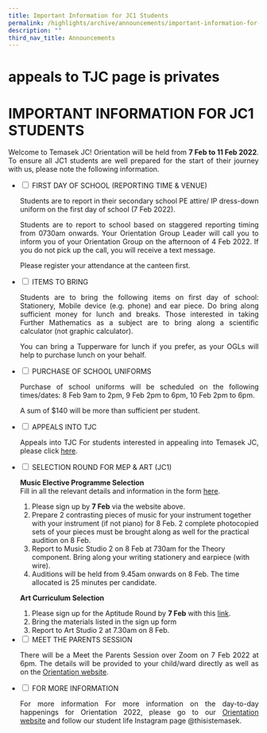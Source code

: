 ```yaml
---
title: Important Information for JC1 Students
permalink: /highlights/archive/announcements/important-information-for-jc1-students/
description: ""
third_nav_title: Announcements
---
```

# appeals to TJC page is privates
# IMPORTANT INFORMATION FOR JC1 STUDENTS

<p style="text-align: justify;">Welcome to Temasek JC! Orientation will be held from <b>7 Feb to 11 Feb 2022</b>. To ensure all JC1 students are well prepared for the start of their journey with us, please note the following information.</p>

<ul class="jekyllcodex_accordion">
  <li>
    <input type="checkbox" id="accordion1">
    <label for="accordion1">FIRST DAY OF SCHOOL (REPORTING TIME & VENUE)</label>
    <div>
			<p style="text-align: justify;">Students are to report in their secondary school PE attire/ IP dress-down uniform on the first day of school (7 Feb 2022).</p>
			<p style="text-align: justify;">Students are to report to school based on staggered reporting timing from 0730am onwards. Your Orientation Group Leader will call you to inform you of your Orientation Group on the afternoon of 4 Feb 2022. If you do not pick up the call, you will receive a text message.</p>
			<p style="text-align: justify;">Please register your attendance at the canteen first.</p>
    </div>
	</li> 
  <li>
    <input type="checkbox" id="accordion2">
    <label for="accordion2">ITEMS TO BRING</label>
    <div>
			<p style="text-align: justify;">Students are to bring the following items on first day of school: Stationery, Mobile device (e.g. phone) and ear piece. Do bring along sufficient money for lunch and breaks. Those interested in taking Further Mathematics as a subject are to bring along a scientific calculator (not graphic calculator).</p>
		<p style="text-align: justify;">You can bring a Tupperware for lunch if you prefer, as your OGLs will help to purchase lunch on your behalf. </p>
    </div>
	</li>
	  <li>
    <input type="checkbox" id="accordion3">
    <label for="accordion3">PURCHASE OF SCHOOL UNIFORMS</label>
    <div>
			<p style="text-align: justify;">Purchase of school uniforms will be scheduled on the following times/dates: 8 Feb 9am to 2pm, 9 Feb 2pm to 6pm, 10 Feb 2pm to 6pm.</p>
			<p style="text-align: justify;">A sum of $140 will be more than sufficient per student.</p>
    </div>
	</li> 
	  <li>
    <input type="checkbox" id="accordion4">
    <label for="accordion4">APPEALS INTO TJC</label>
    <div>
			<p style="text-align: justify;">Appeals into TJC For students interested in appealing into Temasek JC, please click <a href="https://www-temasekjc-moe-edu-sg-admin.cwp.sg/admissions/appeal-application-for-jc1-intake-2022" target="_blank">here</a>.</p>
    </div>
	</li> 
	  <li>
    <input type="checkbox" id="accordion5">
    <label for="accordion5">SELECTION ROUND FOR MEP & ART (JC1)</label>
    <div>
			<p style="text-align: justify;"><b>Music Elective Programme Selection</b><br>Fill in all the relevant details and information in the form <a href="https://form.gov.sg/61e7813e67949600141f5f3b" target="_blank">here</a>.</p>
			<ol>
				<li>Please sign up by <b>7 Feb</b> via the website above.
</li>
				<li>Prepare 2 contrasting pieces of music for your instrument together with your instrument (if not piano) for 8 Feb. 2 complete photocopied sets of your pieces must be brought along as well for the practical audition on 8 Feb.</li>
				<li>Report to Music Studio 2 on 8 Feb at 730am for the Theory component. Bring along your writing stationery and earpiece (with wire).</li>
				<li>Auditions will be held from 9.45am onwards on 8 Feb. The time allocated is 25 minutes per candidate.</li>
			</ol>
			<p><b>Art Curriculum Selection</b></p>
				<ol>
					<li>Please sign up for the Aptitude Round by <b>7 Feb</b> with this <a href="https://forms.gle/hH19iYwv5oXwaDT98" target="_blank">link</a>.</li>
				<li>Bring the materials listed in the sign up form</li>
				<li>Report to Art Studio 2 at 7.30am on 8 Feb. </li>		 </ol>
    </div>
	</li> 
			  <li>
    <input type="checkbox" id="accordion6">
    <label for="accordion6">MEET THE PARENTS SESSION</label>
    <div>
			<p style="text-align: justify;">There will be a Meet the Parents Session over Zoom on 7 Feb 2022 at 6pm. The details will be provided to your child/ward directly as well as on the <a href="https://tjc45thsc.wixsite.com/dawn2022" target="_blank">Orientation website</a>.</p>
    </div>
	</li> 
	  <li>
    <input type="checkbox" id="accordion7">
    <label for="accordion7">FOR MORE INFORMATION</label>
    <div>
			<p style="text-align: justify;">For more information For more information on the day-to-day happenings for Orientation 2022, please go to our <a href="https://tjc45thsc.wixsite.com/dawn2022" target="_blank">Orientation website</a> and follow our student life Instagram page @thisistemasek.</p>
    </div>
	</li> 
	</ul>